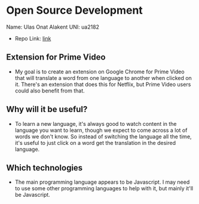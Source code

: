 # Open Source Development

Name: Ulas Onat Alakent
UNI: ua2182

- Repo Link: [link](https://github.com/ulasonat/prime-video-plus)

## Extension for Prime Video
- My goal is to create an extension on Google Chrome for Prime Video that will translate a word from one language to another when clicked on it. There's an extension that does this for Netflix, but Prime Video users could also benefit from that.

## Why will it be useful?
- To learn a new language, it's always good to watch content in the language you want to learn, though we expect to come across a lot of words we don't know. So instead of switching the language all the time, it's useful to just click on a word get the translation in the desired language.

## Which technologies
- The main programming language appears to be Javascript. I may need to use some other programming languages to help with it, but mainly it'll be Javascript.

